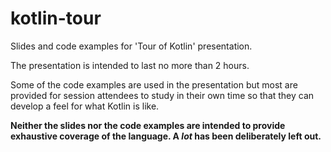 # kotlin-tour

Slides and code examples for 'Tour of Kotlin' presentation.

The presentation is intended to last no more than 2 hours.

Some of the code examples are used in the presentation but most are provided
for session attendees to study in their own time so that they can develop
a feel for what Kotlin is like.

**Neither the slides nor the code examples are intended to provide exhaustive
coverage of the language. A _lot_ has been deliberately left out.**

